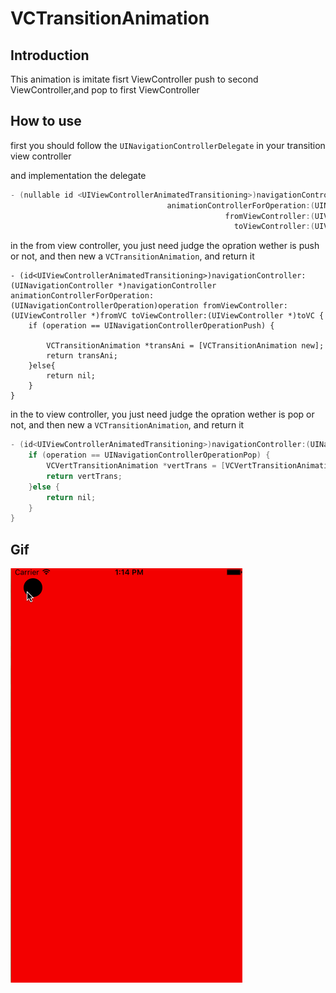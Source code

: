 # VCTransitionAnimation

## Introduction
This animation is imitate fisrt ViewController push to second ViewController,and pop to first ViewController

## How to use

first you should follow the `UINavigationControllerDelegate`  in your transition view  controller

and implementation the delegate

```objective-c
- (nullable id <UIViewControllerAnimatedTransitioning>)navigationController:(UINavigationController *)navigationController
                                   animationControllerForOperation:(UINavigationControllerOperation)operation
                                                fromViewController:(UIViewController *)fromVC
                                                  toViewController:(UIViewController *)toVC  NS_AVAILABLE_IOS(7_0);
```

in the from view controller, you just need judge the opration wether is push or not, and then  new a  `VCTransitionAnimation`, and return it

```object-c
- (id<UIViewControllerAnimatedTransitioning>)navigationController:(UINavigationController *)navigationController animationControllerForOperation:(UINavigationControllerOperation)operation fromViewController:(UIViewController *)fromVC toViewController:(UIViewController *)toVC {
    if (operation == UINavigationControllerOperationPush) {

        VCTransitionAnimation *transAni = [VCTransitionAnimation new];
        return transAni;
    }else{
        return nil;
    }
}
```
in the to view controller,  you just need judge the opration wether is pop or not, and then  new a  `VCTransitionAnimation`, and return it

```objective-c
- (id<UIViewControllerAnimatedTransitioning>)navigationController:(UINavigationController *)navigationController animationControllerForOperation:(UINavigationControllerOperation)operation fromViewController:(UIViewController *)fromVC toViewController:(UIViewController *)toVC {
    if (operation == UINavigationControllerOperationPop) {
        VCVertTransitionAnimation *vertTrans = [VCVertTransitionAnimation new];
        return vertTrans;
    }else {
        return nil;
    }
}
```

## Gif

![](https://github.com/Yuzeyang/VCTransitionAnimation/raw/master/VCTransitionAnimation.gif)
